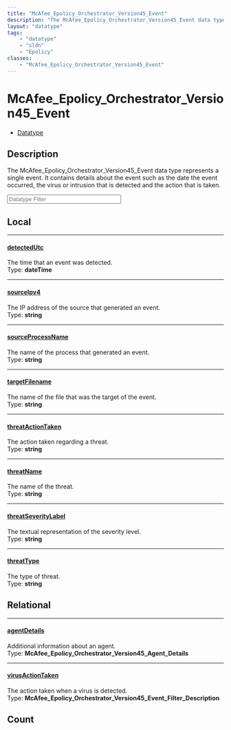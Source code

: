 ```yaml
---
title: "McAfee_Epolicy_Orchestrator_Version45_Event"
description: "The McAfee_Epolicy_Orchestrator_Version45_Event data type represents a single event. It contains details about the event... "
layout: "datatype"
tags:
    - "datatype"
    - "sldn"
    - "Epolicy"
classes:
    - "McAfee_Epolicy_Orchestrator_Version45_Event"
---
```


# McAfee_Epolicy_Orchestrator_Version45_Event
<div id='service-datatype'>
    <ul id='sldn-reference-tabs'>
        <li id='datatype'> <a href='/reference/datatypes/McAfee_Epolicy_Orchestrator_Version45_Event' >Datatype</a></li>
    </ul>
</div>

## Description 


The McAfee_Epolicy_Orchestrator_Version45_Event data type represents a single event. It contains details about the event such as the date the event occurred, the virus or intrusion that is detected and the action that is taken. 





<!-- Filer BEGIN -->
<div class="view-filters">
        <div class="clearfix">
            <div class="search-input-box">
                <input placeholder="Datatype Filter" onkeyup="titleSearch(inputId='prop-input', divId='properties', elementClass='prop-row')" 
                    type="text" id="prop-input" value="" size="30" maxlength="128" class="form-text">
            </div>
        </div>
</div>
<!-- Filer END -->

<div id="properties" class="content">
<div id="localProperties" class="prop-content" >

## Local
<div class="prop-row">

-----
[detectedUtc]: #detectedutc
#### [detectedUtc]
The time that an event was detected.  
<span class="type-label">Type: </span>**dateTime**  



</div>
<div class="prop-row">

-----
[sourceIpv4]: #sourceipv4
#### [sourceIpv4]
The IP address of the source that generated an event.  
<span class="type-label">Type: </span>**string**  



</div>
<div class="prop-row">

-----
[sourceProcessName]: #sourceprocessname
#### [sourceProcessName]
The name of the process that generated an event.  
<span class="type-label">Type: </span>**string**  



</div>
<div class="prop-row">

-----
[targetFilename]: #targetfilename
#### [targetFilename]
The name of the file that was the target of the event.  
<span class="type-label">Type: </span>**string**  



</div>
<div class="prop-row">

-----
[threatActionTaken]: #threatactiontaken
#### [threatActionTaken]
The action taken regarding a threat.  
<span class="type-label">Type: </span>**string**  



</div>
<div class="prop-row">

-----
[threatName]: #threatname
#### [threatName]
The name of the threat.  
<span class="type-label">Type: </span>**string**  



</div>
<div class="prop-row">

-----
[threatSeverityLabel]: #threatseveritylabel
#### [threatSeverityLabel]
The textual representation of the severity level.  
<span class="type-label">Type: </span>**string**  



</div>
<div class="prop-row">

-----
[threatType]: #threattype
#### [threatType]
The type of threat.  
<span class="type-label">Type: </span>**string**  



</div>
</div>
<!-- LOCAL PROPERTY END -->

<div id="relationalProperties"  class="prop-content" >

## Relational
<div class="prop-row">

-----
[agentDetails]: #agentdetails
#### [agentDetails]
Additional information about an agent.  
<span class="type-label">Type: </span>**McAfee_Epolicy_Orchestrator_Version45_Agent_Details**  



</div>
<div class="prop-row">

-----
[virusActionTaken]: #virusactiontaken
#### [virusActionTaken]
The action taken when a virus is detected.  
<span class="type-label">Type: </span>**McAfee_Epolicy_Orchestrator_Version45_Event_Filter_Description**  



</div>

## Count
</div>


